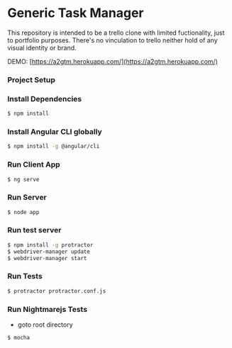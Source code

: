 # Generic Task Manager

This repository is intended to be a trello clone with limited fuctionality, just to portfolio purposes.
There's no vinculation to trello neither hold of any visual identity or brand.

DEMO: [https://a2gtm.herokuapp.com/](https://a2gtm.herokuapp.com/)


### Project Setup

### Install Dependencies
```sh
$ npm install
```

### Install Angular CLI globally
```sh
$ npm install -g @angular/cli
```

### Run Client App
```sh
$ ng serve
```

### Run Server
```sh
$ node app
```


### Run test server
```sh
$ npm install -g protractor
$ webdriver-manager update
$ webdriver-manager start
```

### Run Tests
```sh
$ protractor protractor.conf.js
```

### Run Nightmarejs Tests
- goto root directory

```sh
$ mocha
```

